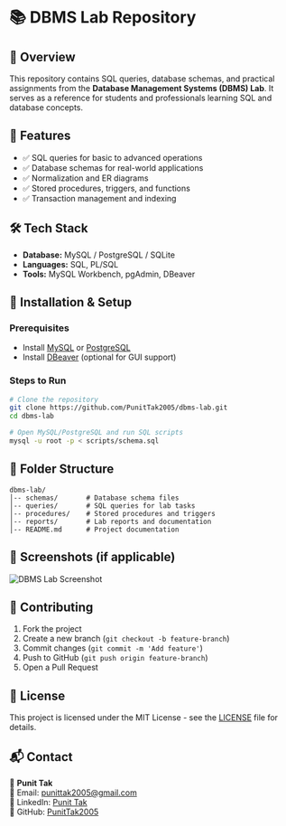 # 📚 DBMS Lab Repository

## 📌 Overview
This repository contains SQL queries, database schemas, and practical assignments from the **Database Management Systems (DBMS) Lab**. It serves as a reference for students and professionals learning SQL and database concepts.

## 🎯 Features
- ✅ SQL queries for basic to advanced operations
- ✅ Database schemas for real-world applications
- ✅ Normalization and ER diagrams
- ✅ Stored procedures, triggers, and functions
- ✅ Transaction management and indexing

## 🛠️ Tech Stack
- **Database:** MySQL / PostgreSQL / SQLite
- **Languages:** SQL, PL/SQL
- **Tools:** MySQL Workbench, pgAdmin, DBeaver

## 🚀 Installation & Setup
### Prerequisites
- Install [MySQL](https://www.mysql.com/) or [PostgreSQL](https://www.postgresql.org/)
- Install [DBeaver](https://dbeaver.io/) (optional for GUI support)

### Steps to Run
```bash
# Clone the repository
git clone https://github.com/PunitTak2005/dbms-lab.git
cd dbms-lab

# Open MySQL/PostgreSQL and run SQL scripts
mysql -u root -p < scripts/schema.sql
```

## 📂 Folder Structure
```
dbms-lab/
│-- schemas/       # Database schema files
│-- queries/       # SQL queries for lab tasks
│-- procedures/    # Stored procedures and triggers
│-- reports/       # Lab reports and documentation
│-- README.md      # Project documentation
```

## 📸 Screenshots (if applicable)
![DBMS Lab Screenshot](https://via.placeholder.com/800x400)

## 🤝 Contributing
1. Fork the project
2. Create a new branch (`git checkout -b feature-branch`)
3. Commit changes (`git commit -m 'Add feature'`)
4. Push to GitHub (`git push origin feature-branch`)
5. Open a Pull Request

## 📜 License
This project is licensed under the MIT License - see the [LICENSE](LICENSE) file for details.

## 📬 Contact
👤 **Punit Tak**  
📧 Email: punittak2005@gmail.com  
🔗 LinkedIn: [Punit Tak](https://www.linkedin.com/in/punit-tak-7b456128a/)  
📂 GitHub: [PunitTak2005](https://github.com/PunitTak2005)
